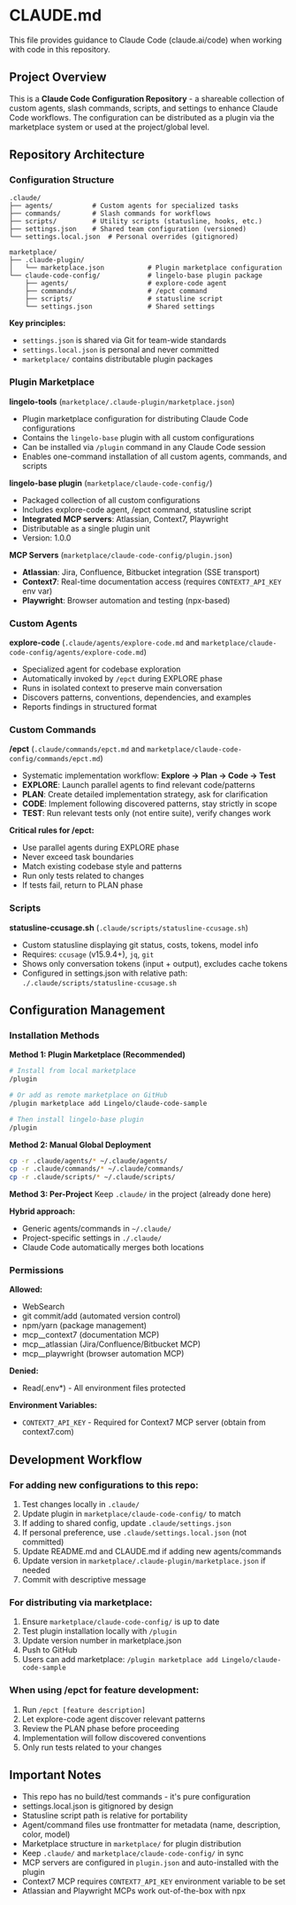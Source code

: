 # CLAUDE.md

This file provides guidance to Claude Code (claude.ai/code) when working with code in this repository.

## Project Overview

This is a **Claude Code Configuration Repository** - a shareable collection of custom agents, slash commands, scripts, and settings to enhance Claude Code workflows. The configuration can be distributed as a plugin via the marketplace system or used at the project/global level.

## Repository Architecture

### Configuration Structure

```
.claude/
├── agents/          # Custom agents for specialized tasks
├── commands/        # Slash commands for workflows
├── scripts/         # Utility scripts (statusline, hooks, etc.)
├── settings.json    # Shared team configuration (versioned)
└── settings.local.json  # Personal overrides (gitignored)

marketplace/
├── .claude-plugin/
│   └── marketplace.json           # Plugin marketplace configuration
└── claude-code-config/            # lingelo-base plugin package
    ├── agents/                    # explore-code agent
    ├── commands/                  # /epct command
    ├── scripts/                   # statusline script
    └── settings.json              # Shared settings
```

**Key principles:**
- `settings.json` is shared via Git for team-wide standards
- `settings.local.json` is personal and never committed
- `marketplace/` contains distributable plugin packages

### Plugin Marketplace

**lingelo-tools** (`marketplace/.claude-plugin/marketplace.json`)
- Plugin marketplace configuration for distributing Claude Code configurations
- Contains the `lingelo-base` plugin with all custom configurations
- Can be installed via `/plugin` command in any Claude Code session
- Enables one-command installation of all custom agents, commands, and scripts

**lingelo-base plugin** (`marketplace/claude-code-config/`)
- Packaged collection of all custom configurations
- Includes explore-code agent, /epct command, statusline script
- **Integrated MCP servers**: Atlassian, Context7, Playwright
- Distributable as a single plugin unit
- Version: 1.0.0

**MCP Servers** (`marketplace/claude-code-config/plugin.json`)
- **Atlassian**: Jira, Confluence, Bitbucket integration (SSE transport)
- **Context7**: Real-time documentation access (requires `CONTEXT7_API_KEY` env var)
- **Playwright**: Browser automation and testing (npx-based)

### Custom Agents

**explore-code** (`.claude/agents/explore-code.md` and `marketplace/claude-code-config/agents/explore-code.md`)
- Specialized agent for codebase exploration
- Automatically invoked by `/epct` during EXPLORE phase
- Runs in isolated context to preserve main conversation
- Discovers patterns, conventions, dependencies, and examples
- Reports findings in structured format

### Custom Commands

**/epct** (`.claude/commands/epct.md` and `marketplace/claude-code-config/commands/epct.md`)
- Systematic implementation workflow: **Explore → Plan → Code → Test**
- **EXPLORE**: Launch parallel agents to find relevant code/patterns
- **PLAN**: Create detailed implementation strategy, ask for clarification
- **CODE**: Implement following discovered patterns, stay strictly in scope
- **TEST**: Run relevant tests only (not entire suite), verify changes work

**Critical rules for /epct:**
- Use parallel agents during EXPLORE phase
- Never exceed task boundaries
- Match existing codebase style and patterns
- Run only tests related to changes
- If tests fail, return to PLAN phase

### Scripts

**statusline-ccusage.sh** (`.claude/scripts/statusline-ccusage.sh`)
- Custom statusline displaying git status, costs, tokens, model info
- Requires: `ccusage` (v15.9.4+), `jq`, `git`
- Shows only conversation tokens (input + output), excludes cache tokens
- Configured in settings.json with relative path: `./.claude/scripts/statusline-ccusage.sh`

## Configuration Management

### Installation Methods

**Method 1: Plugin Marketplace (Recommended)**
```bash
# Install from local marketplace
/plugin

# Or add as remote marketplace on GitHub
/plugin marketplace add Lingelo/claude-code-sample

# Then install lingelo-base plugin
/plugin
```

**Method 2: Manual Global Deployment**
```bash
cp -r .claude/agents/* ~/.claude/agents/
cp -r .claude/commands/* ~/.claude/commands/
cp -r .claude/scripts/* ~/.claude/scripts/
```

**Method 3: Per-Project**
Keep `.claude/` in the project (already done here)

**Hybrid approach:**
- Generic agents/commands in `~/.claude/`
- Project-specific settings in `./.claude/`
- Claude Code automatically merges both locations

### Permissions

**Allowed:**
- WebSearch
- git commit/add (automated version control)
- npm/yarn (package management)
- mcp__context7 (documentation MCP)
- mcp__atlassian (Jira/Confluence/Bitbucket MCP)
- mcp__playwright (browser automation MCP)

**Denied:**
- Read(.env*) - All environment files protected

**Environment Variables:**
- `CONTEXT7_API_KEY` - Required for Context7 MCP server (obtain from context7.com)

## Development Workflow

### For adding new configurations to this repo:

1. Test changes locally in `.claude/`
2. Update plugin in `marketplace/claude-code-config/` to match
3. If adding to shared config, update `.claude/settings.json`
4. If personal preference, use `.claude/settings.local.json` (not committed)
5. Update README.md and CLAUDE.md if adding new agents/commands
6. Update version in `marketplace/.claude-plugin/marketplace.json` if needed
7. Commit with descriptive message

### For distributing via marketplace:

1. Ensure `marketplace/claude-code-config/` is up to date
2. Test plugin installation locally with `/plugin`
3. Update version number in marketplace.json
4. Push to GitHub
5. Users can add marketplace: `/plugin marketplace add Lingelo/claude-code-sample`

### When using /epct for feature development:

1. Run `/epct [feature description]`
2. Let explore-code agent discover relevant patterns
3. Review the PLAN phase before proceeding
4. Implementation will follow discovered conventions
5. Only run tests related to your changes

## Important Notes

- This repo has no build/test commands - it's pure configuration
- settings.local.json is gitignored by design
- Statusline script path is relative for portability
- Agent/command files use frontmatter for metadata (name, description, color, model)
- Marketplace structure in `marketplace/` for plugin distribution
- Keep `.claude/` and `marketplace/claude-code-config/` in sync
- MCP servers are configured in `plugin.json` and auto-installed with the plugin
- Context7 MCP requires `CONTEXT7_API_KEY` environment variable to be set
- Atlassian and Playwright MCPs work out-of-the-box with npx
